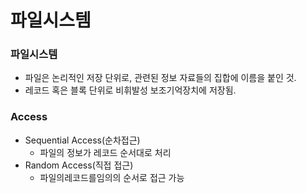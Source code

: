 # 파일시스템

### 파일시스템

- 파일은 논리적인 저장 단위로, 관련된 정보 자료들의 집합에 이름을 붙인 것.
- 레코드 혹은 블록 단위로 비휘발성 보조기억장치에 저장됨.



### Access

- Sequential Access(순차접근)
  - 파일의 정보가 레코드 순서대로 처리
- Random Access(직접 접근)
  - 파일의레코드를임의의 순서로 접근 가능  
